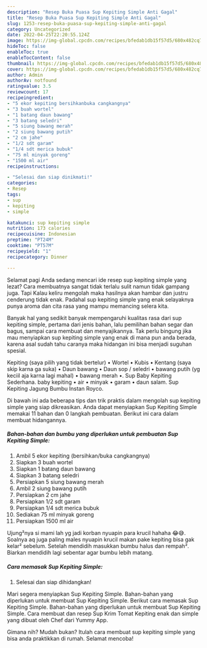 ```yaml
---
description: "Resep Buka Puasa Sup Kepiting Simple Anti Gagal"
title: "Resep Buka Puasa Sup Kepiting Simple Anti Gagal"
slug: 1253-resep-buka-puasa-sup-kepiting-simple-anti-gagal
category: Uncategorized
date: 2022-04-25T22:20:55.124Z
image: https://img-global.cpcdn.com/recipes/bfedab1db15f57d5/680x482cq70/sup-kepiting-simple-foto-resep-utama.jpg
hideToc: false
enableToc: true
enableTocContent: false
thumbnail: https://img-global.cpcdn.com/recipes/bfedab1db15f57d5/680x482cq70/sup-kepiting-simple-foto-resep-utama.jpg
cover: https://img-global.cpcdn.com/recipes/bfedab1db15f57d5/680x482cq70/sup-kepiting-simple-foto-resep-utama.jpg
author: Admin
authorAv: notfound
ratingvalue: 3.5
reviewcount: 17
recipeingredient:
- "5 ekor kepiting bersihkanbuka cangkangnya"
- "3 buah wortel"
- "1 batang daun bawang"
- "3 batang seledri"
- "5 siung bawang merah"
- "2 siung bawang putih"
- "2 cm jahe"
- "1/2 sdt garam"
- "1/4 sdt merica bubuk"
- "75 ml minyak goreng"
- "1500 ml air"
recipeinstructions:

- "Selesai dan siap dinikmati!"
categories:
- Resep
tags:
- sup
- kepiting
- simple

katakunci: sup kepiting simple 
nutrition: 173 calories
recipecuisine: Indonesian
preptime: "PT24M"
cooktime: "PT57M"
recipeyield: "1"
recipecategory: Dinner

---
```



Selamat pagi Anda sedang mencari ide resep sup kepiting simple yang lezat? Cara membuatnya sangat tidak terlalu sulit namun tidak gampang juga. Tapi Kalau keliru mengolah maka hasilnya akan hambar dan justru cenderung tidak enak. Padahal sup kepiting simple yang enak selayaknya punya aroma dan cita rasa yang mampu memancing selera kita.


Banyak hal yang sedikit banyak mempengaruhi kualitas rasa dari sup kepiting simple, pertama dari jenis bahan, lalu pemilihan bahan segar dan bagus, sampai cara membuat dan menyajikannya. Tak perlu bingung jika mau menyiapkan sup kepiting simple yang enak di mana pun anda berada, karena asal sudah tahu caranya maka hidangan ini bisa menjadi suguhan spesial.

Kepiting (saya pilih yang tidak bertelur) • Wortel • Kubis • Kentang (saya skip karna ga suka) • Daun bawang • Daun sop / seledri • bawang putih (yg keciil aja karna lagi mahal) • bawang merah •. Sup Baby Kepiting Sederhana. baby kepiting • air • minyak • garam • daun salam. Sup Kepiting Jagung Bumbu Instan Royco.


Di bawah ini ada beberapa tips dan trik praktis dalam mengolah sup kepiting simple yang siap dikreasikan. Anda dapat menyiapkan Sup Kepiting Simple memakai 11 bahan dan 0 langkah pembuatan. Berikut ini cara dalam membuat hidangannya.

<!--inarticleads1-->

##### Bahan-bahan dan bumbu yang diperlukan untuk pembuatan Sup Kepiting Simple:

1. Ambil 5 ekor kepiting (bersihkan/buka cangkangnya)
1. Siapkan 3 buah wortel
1. Siapkan 1 batang daun bawang
1. Siapkan 3 batang seledri
1. Persiapkan 5 siung bawang merah
1. Ambil 2 siung bawang putih
1. Persiapkan 2 cm jahe
1. Persiapkan 1/2 sdt garam
1. Persiapkan 1/4 sdt merica bubuk
1. Sediakan 75 ml minyak goreng
1. Persiapkan 1500 ml air


Ujung²nya si mami lah yg jadi korban nyuapin para krucil hahaha 😂😅. Soalnya aq juga paling males nyuapin krucil makan pake kepiting bisa gak kelar² sebelum. Setelah mendidih masukkan bumbu halus dan rempah². Biarkan mendidih lagi sebentar agar bumbu lebih matang. 

<!--inarticleads2-->

##### Cara memasak Sup Kepiting Simple:


1. Selesai dan siap dihidangkan!

Mari segera menyiapkan Sup Kepiting Simple. Bahan-bahan yang diperlukan untuk membuat Sup Kepiting Simple. Berikut cara memasak Sup Kepiting Simple. Bahan-bahan yang diperlukan untuk membuat Sup Kepiting Simple. Cara membuat dan resep Sup Krim Tomat Kepiting enak dan simple yang dibuat oleh Chef dari Yummy App. 

Gimana nih? Mudah bukan? Itulah cara membuat sup kepiting simple yang bisa anda praktikkan di rumah. Selamat mencoba!
